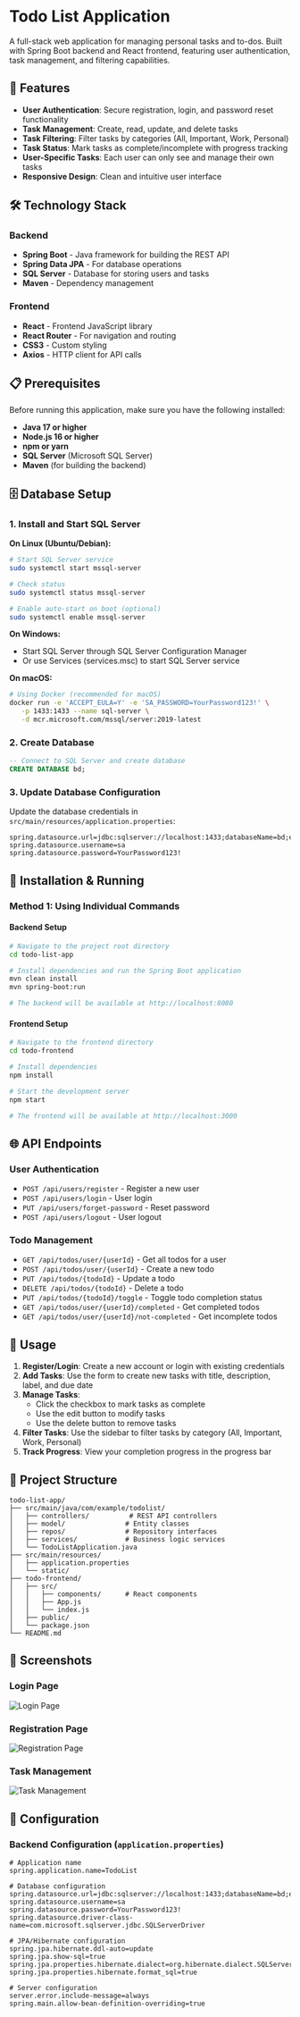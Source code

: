 # Todo List Application

A full-stack web application for managing personal tasks and to-dos. Built with Spring Boot backend and React frontend, featuring user authentication, task management, and filtering capabilities.

## 🚀 Features

- **User Authentication**: Secure registration, login, and password reset functionality
- **Task Management**: Create, read, update, and delete tasks
- **Task Filtering**: Filter tasks by categories (All, Important, Work, Personal)
- **Task Status**: Mark tasks as complete/incomplete with progress tracking
- **User-Specific Tasks**: Each user can only see and manage their own tasks
- **Responsive Design**: Clean and intuitive user interface

## 🛠️ Technology Stack

### Backend
- **Spring Boot** - Java framework for building the REST API
- **Spring Data JPA** - For database operations
- **SQL Server** - Database for storing users and tasks
- **Maven** - Dependency management

### Frontend
- **React** - Frontend JavaScript library
- **React Router** - For navigation and routing
- **CSS3** - Custom styling
- **Axios** - HTTP client for API calls

## 📋 Prerequisites

Before running this application, make sure you have the following installed:

- **Java 17 or higher**
- **Node.js 16 or higher**
- **npm or yarn**
- **SQL Server** (Microsoft SQL Server)
- **Maven** (for building the backend)

## 🗄️ Database Setup

### 1. Install and Start SQL Server

**On Linux (Ubuntu/Debian):**
```bash
# Start SQL Server service
sudo systemctl start mssql-server

# Check status
sudo systemctl status mssql-server

# Enable auto-start on boot (optional)
sudo systemctl enable mssql-server
```

**On Windows:**
- Start SQL Server through SQL Server Configuration Manager
- Or use Services (services.msc) to start SQL Server service

**On macOS:**
```bash
# Using Docker (recommended for macOS)
docker run -e 'ACCEPT_EULA=Y' -e 'SA_PASSWORD=YourPassword123!' \
   -p 1433:1433 --name sql-server \
   -d mcr.microsoft.com/mssql/server:2019-latest
```

### 2. Create Database
```sql
-- Connect to SQL Server and create database
CREATE DATABASE bd;
```

### 3. Update Database Configuration
Update the database credentials in `src/main/resources/application.properties`:
```properties
spring.datasource.url=jdbc:sqlserver://localhost:1433;databaseName=bd;encrypt=false
spring.datasource.username=sa
spring.datasource.password=YourPassword123!
```

## 🚀 Installation & Running

### Method 1: Using Individual Commands

#### Backend Setup
```bash
# Navigate to the project root directory
cd todo-list-app

# Install dependencies and run the Spring Boot application
mvn clean install
mvn spring-boot:run

# The backend will be available at http://localhost:8080
```

#### Frontend Setup
```bash
# Navigate to the frontend directory
cd todo-frontend

# Install dependencies
npm install

# Start the development server
npm start

# The frontend will be available at http://localhost:3000
```

## 🌐 API Endpoints

### User Authentication
- `POST /api/users/register` - Register a new user
- `POST /api/users/login` - User login
- `PUT /api/users/forget-password` - Reset password
- `POST /api/users/logout` - User logout

### Todo Management
- `GET /api/todos/user/{userId}` - Get all todos for a user
- `POST /api/todos/user/{userId}` - Create a new todo
- `PUT /api/todos/{todoId}` - Update a todo
- `DELETE /api/todos/{todoId}` - Delete a todo
- `PUT /api/todos/{todoId}/toggle` - Toggle todo completion status
- `GET /api/todos/user/{userId}/completed` - Get completed todos
- `GET /api/todos/user/{userId}/not-completed` - Get incomplete todos

## 📱 Usage

1. **Register/Login**: Create a new account or login with existing credentials
2. **Add Tasks**: Use the form to create new tasks with title, description, label, and due date
3. **Manage Tasks**: 
   - Click the checkbox to mark tasks as complete
   - Use the edit button to modify tasks
   - Use the delete button to remove tasks
4. **Filter Tasks**: Use the sidebar to filter tasks by category (All, Important, Work, Personal)
5. **Track Progress**: View your completion progress in the progress bar

## 📁 Project Structure

```
todo-list-app/
├── src/main/java/com/example/todolist/
│   ├── controllers/          # REST API controllers
│   ├── model/               # Entity classes
│   ├── repos/               # Repository interfaces
│   ├── services/            # Business logic services
│   └── TodoListApplication.java
├── src/main/resources/
│   ├── application.properties
│   └── static/
├── todo-frontend/
│   ├── src/
│   │   ├── components/      # React components
│   │   ├── App.js
│   │   └── index.js
│   ├── public/
│   └── package.json
└── README.md
```

## 🎨 Screenshots

### Login Page
![Login Page](screenshots/login.png)

### Registration Page
![Registration Page](screenshots/register.png)

### Task Management
![Task Management](screenshots/tasks.png)

## 🔧 Configuration

### Backend Configuration (`application.properties`)
```properties
# Application name
spring.application.name=TodoList

# Database configuration
spring.datasource.url=jdbc:sqlserver://localhost:1433;databaseName=bd;encrypt=false
spring.datasource.username=sa
spring.datasource.password=YourPassword123!
spring.datasource.driver-class-name=com.microsoft.sqlserver.jdbc.SQLServerDriver

# JPA/Hibernate configuration
spring.jpa.hibernate.ddl-auto=update
spring.jpa.show-sql=true
spring.jpa.properties.hibernate.dialect=org.hibernate.dialect.SQLServerDialect
spring.jpa.properties.hibernate.format_sql=true

# Server configuration
server.error.include-message=always
spring.main.allow-bean-definition-overriding=true
```
